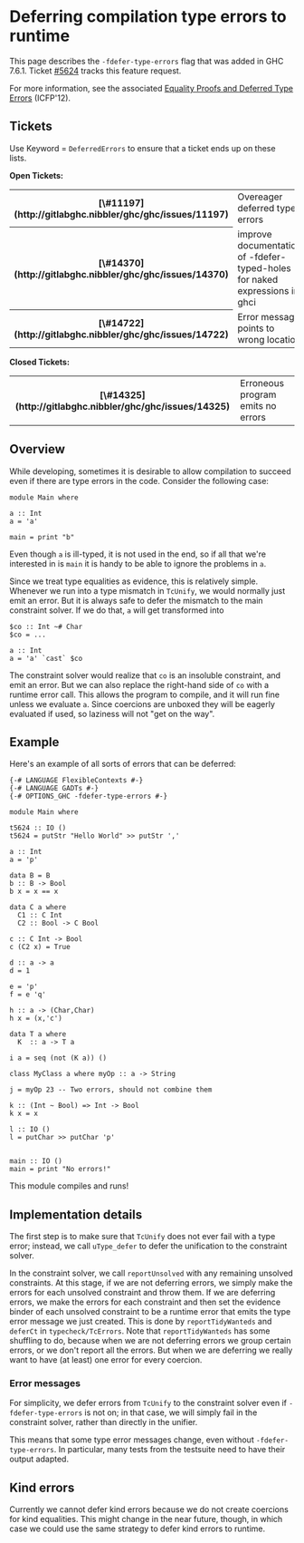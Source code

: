 


# Deferring compilation type errors to runtime



This page describes the `-fdefer-type-errors` flag that was added in GHC 7.6.1. Ticket [\#5624](http://gitlabghc.nibbler/ghc/ghc/issues/5624) tracks this feature request.



For more information, see the associated [
Equality Proofs and Deferred Type Errors](https://www.microsoft.com/en-us/research/publication/equality-proofs-and-deferred-type-errors-a-compiler-pearl/) (ICFP'12).


## Tickets



Use Keyword = `DeferredErrors` to ensure that a ticket ends up on these lists.



**Open Tickets:**

<table><tr><th>[\#11197](http://gitlabghc.nibbler/ghc/ghc/issues/11197)</th>
<td>Overeager deferred type errors</td></tr>
<tr><th>[\#14370](http://gitlabghc.nibbler/ghc/ghc/issues/14370)</th>
<td>improve documentation of -fdefer-typed-holes for naked expressions in ghci</td></tr>
<tr><th>[\#14722](http://gitlabghc.nibbler/ghc/ghc/issues/14722)</th>
<td>Error message points to wrong location</td></tr></table>




**Closed Tickets:**

<table><tr><th>[\#14325](http://gitlabghc.nibbler/ghc/ghc/issues/14325)</th>
<td>Erroneous program emits no errors</td></tr></table>



## Overview



While developing, sometimes it is desirable to allow compilation to succeed even
if there are type errors in the code. Consider the following case:


```wiki
module Main where

a :: Int
a = 'a'

main = print "b"
```


Even though `a` is ill-typed, it is not used in the end, so if all that we're
interested in is `main` it is handy to be able to ignore the problems in `a`.



Since we treat type equalities as evidence, this is relatively simple. Whenever
we run into a type mismatch in `TcUnify`, we would normally just emit an error. But it
is always safe to defer the mismatch to the main constraint solver. If we do
that, `a` will get transformed into


```wiki
$co :: Int ~# Char
$co = ...

a :: Int
a = 'a' `cast` $co
```


The constraint solver would realize that `co` is an insoluble constraint, and
emit an error. But we can also replace the right-hand side
of `co` with a runtime error call. This allows the program
to compile, and it will run fine unless we evaluate `a`. Since coercions are
unboxed they will be eagerly evaluated if used, so laziness will not "get on
the way".


## Example



Here's an example of all sorts of errors that can be deferred:


```wiki
{-# LANGUAGE FlexibleContexts #-}
{-# LANGUAGE GADTs #-}
{-# OPTIONS_GHC -fdefer-type-errors #-}

module Main where

t5624 :: IO ()
t5624 = putStr "Hello World" >> putStr ','

a :: Int
a = 'p'

data B = B
b :: B -> Bool
b x = x == x

data C a where
  C1 :: C Int
  C2 :: Bool -> C Bool

c :: C Int -> Bool
c (C2 x) = True

d :: a -> a
d = 1

e = 'p'
f = e 'q'

h :: a -> (Char,Char) 
h x = (x,'c')

data T a where 
  K  :: a -> T a

i a = seq (not (K a)) ()

class MyClass a where myOp :: a -> String

j = myOp 23 -- Two errors, should not combine them

k :: (Int ~ Bool) => Int -> Bool
k x = x

l :: IO ()
l = putChar >> putChar 'p'


main :: IO ()
main = print "No errors!"
```


This module compiles and runs!


## Implementation details



The first step is to make sure that `TcUnify` does not ever fail with a type
error; instead, we call `uType_defer` to defer the unification to the constraint
solver.



In the constraint solver, we call `reportUnsolved` with any remaining unsolved
constraints. At this stage, if we are not deferring errors, we simply make the
errors for each unsolved constraint and throw them. If we are deferring errors,
we make the errors for each constraint and then set the evidence binder of each
unsolved constraint to be a runtime error that emits the type error message we
just created. This is done by `reportTidyWanteds` and `deferCt` in
`typecheck/TcErrors`. Note that `reportTidyWanteds` has some shuffling to do,
because when we are not deferring errors we group certain errors, or we don't
report all the errors. But when we are deferring we really want to have
(at least) one error for every coercion.


### Error messages



For simplicity, we defer errors from `TcUnify` to the constraint solver even
if `-fdefer-type-errors` is not on; in that case, we will simply fail in the
constraint solver, rather than directly in the unifier.



This means that some type error messages change, even without `-fdefer-type-errors`.
In particular, many tests from the testsuite need to have their output adapted.


## Kind errors



Currently we cannot defer kind errors because we do not create coercions for
kind equalities. This might change in the near future, though, in which case
we could use the same strategy to defer kind errors to runtime.


